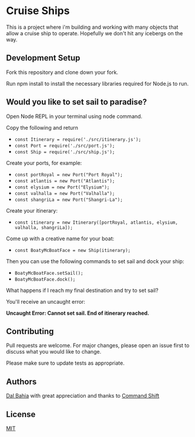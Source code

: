 # Cruise Ships

This is a project where i'm building and working with many objects that allow a cruise ship to operate. Hopefully we don't hit any icebergs on the way.

## Development Setup

Fork this repository and clone down your fork.

Run npm install to install the necessary libraries required for Node.js to run.

## Would you like to set sail to paradise?

Open Node REPL in your terminal using node command.

Copy the following and return 

- ```const Itinerary = require('./src/itinerary.js');```
- ```const Port = require('./src/port.js');```
- ```const Ship = require('./src/ship.js');```

Create your ports, for example:

- ```const portRoyal = new Port("Port Royal");```
- ```const atlantis = new Port("Atlantis");```
- ```const elysium = new Port("Elysium");```
- ```const valhalla = new Port("Valhalla");```
- ```const shangriLa = new Port("Shangri-La");```

Create your itinerary:

- ```const itinerary = new Itinerary([portRoyal, atlantis, elysium, valhalla, shangriLa]);```

Come up with a creative name for your boat:

- ```const BoatyMcBoatFace = new Ship(itinerary);```

Then you can use the following commands to set sail and dock your ship:

- ```BoatyMcBoatFace.setSail();```
- ```BoatyMcBoatFace.dock();```

What happens if I reach my final destination and try to set sail?

You'll receive an uncaught error:

**Uncaught Error: Cannot set sail. End of itinerary reached.** 

## Contributing

Pull requests are welcome. For major changes, please open an issue first to discuss what you would like to change.

Please make sure to update tests as appropriate.

## Authors

[Dal Bahia](https://github.com/dsbahia/) with great appreciation and thanks to [Command Shift](http://www.commandshift.co/)

## License

[MIT](https://choosealicense.com/licenses/mit/)